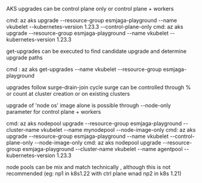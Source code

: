 AKS upgrades can be control plane only or control plane + workers

cmd:  az aks upgrade --resource-group esmjaga-playground --name vkubelet --kubernetes-version 1.23.3 --control-plane-only
cmd:  az aks upgrade --resource-group esmjaga-playground --name vkubelet --kubernetes-version 1.23.3 

get-upgrades can be executed to find candidate upgrade and determine upgrade paths

cmd : az aks get-upgrades --name vkubelet --resource-group esmjaga-playground

upgrades follow surge-drain-join cycle 
surge can be controlled through % or count at cluster creation or on existing clusters

upgrade of 'node os' image alone is possible through --node-only parameter for control plane + workers 

cmd: az aks nodepool upgrade --resource-group esmjaga-playground --cluster-name vkubelet --name mynodepool --node-image-only
cmd: az aks upgrade --resource-group esmjaga-playground --name vkubelet --control-plane-only --node-image-only
cmd: az aks nodepool upgrade --resource-group esmjaga-playground --cluster-name vkubelet --name agentpool --kubernetes-version 1.23.3

node pools can be mix and match technically , although this is not recommended (eg: np1 in k8s1.22 with ctrl plane wnad np2 in k8s 1.21)

